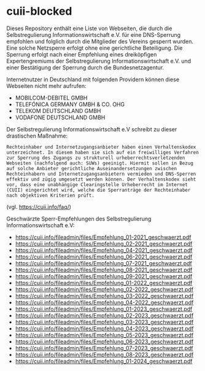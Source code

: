 # cuii-blocked
Dieses Repository enthält eine Liste von Webseiten, die durch die Selbstregulierung Informationswirtschaft e.V. für eine DNS-Sperrung empfohlen und folglich durch die Mitglieder des Vereins gesperrt wurden. Eine solche Netzsperre erfolgt ohne eine gerichtliche Beteiligung. Die Sperrung erfolgt nach einer Empfehlung eines dreiköpfigen Expertengremiums der Selbstregulierung Informationswirtschaft e.V. und einer Bestätigung der Sperrung durch die Bundesnetzagentur.


Internetnutzer in Deutschland mit folgenden Providern können diese Webseiten nicht mehr aufrufen:
- MOBILCOM-DEBITEL GMBH
- TELEFÓNICA GERMANY GMBH & CO. OHG
- TELEKOM DEUTSCHLAND GMBH
- VODAFONE DEUTSCHLAND GMBH

Der Selbstregulierung Informationswirtschaft e.V schreibt zu dieser drastischen Maßnahme:


`Rechteinhaber und Internetzugangsanbieter haben einen Verhaltenskodex unterzeichnet. In diesem haben sie sich auf ein freiwilliges Verfahren zur Sperrung des Zugangs zu strukturell urheberrechtsverletzenden Webseiten (nachfolgend auch: SUWs) geeinigt. Hiermit sollen in Bezug auf solche Anbieter gerichtliche Auseinandersetzungen zwischen Rechteinhabern und Internetzugangsanbietern vermieden und DNS-Sperren effektiv und zügig umgesetzt werden können. Der Verhaltenskodex sieht vor, dass eine unabhängige Clearingstelle Urheberrecht im Internet (CUII) eingerichtet wird, welche die Sperranträge der Rechteinhaber nach objektiven Kriterien prüft.` 

(vgl. https://cuii.info/faq/)

Geschwärzte Sperr-Empfehlungen des Selbstregulierung Informationswirtschaft e.V:
- https://cuii.info/fileadmin/files/Empfehlung_01-2021_geschwaerzt.pdf
- https://cuii.info/fileadmin/files/Empfehlung_02-2021_geschwaerzt.pdf
- https://cuii.info/fileadmin/files/Empfehlung_04-2021_geschwaerzt.pdf
- https://cuii.info/fileadmin/files/Empfehlung_06-2021_geschwaerzt.pdf
- https://cuii.info/fileadmin/files/Empfehlung_07-2021_geschwaerzt.pdf
- https://cuii.info/fileadmin/files/Empfehlung_08-2021_geschwaerzt.pdf
- https://cuii.info/fileadmin/files/Empfehlung_09-2021_geschwaerzt.pdf
- https://cuii.info/fileadmin/files/Empfehlung_01-2022_geschwaerzt.pdf
- https://cuii.info/fileadmin/files/Empfehlung_02-2022_geschwaerzt.pdf
- https://cuii.info/fileadmin/files/Empfehlung_03-2022_geschwaerzt.pdf
- https://cuii.info/fileadmin/files/Empfehlung_04-2022_geschwaerzt.pdf
- https://cuii.info/fileadmin/files/Empfehlung_01-2023_geschwaerzt.pdf
- https://cuii.info/fileadmin/files/Empfehlung_02-2023_geschwaerzt.pdf
- https://cuii.info/fileadmin/files/Empfehlung_03-2023_geschwaerzt.pdf
- https://cuii.info/fileadmin/files/Empfehlung_04-2023_geschwaerzt.pdf
- https://cuii.info/fileadmin/files/Empfehlung_05-2023_geschwaerzt.pdf
- https://cuii.info/fileadmin/files/Empfehlung_06-2023_geschwaerzt.pdf
- https://cuii.info/fileadmin/files/Empfehlung_07-2023_geschwaerzt.pdf
- https://cuii.info/fileadmin/files/Empfehlung_08-2023_geschwaerzt.pdf
- https://cuii.info/fileadmin/files/Empfehlung_01-2024_geschwaerzt.pdf
